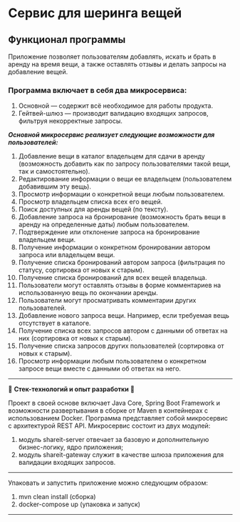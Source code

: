 # Сервис для шеринга вещей

## Функционал программы

Приложение позволяет пользователям добавлять, искать и брать в аренду на время вещи, а также оставлять
отзывы и делать запросы на добавление вещей.

### Программа включает в себя два микросервиса:

1. Основной — содержит всё необходимое для работы продукта.
2. Гейтвей-шлюз — производит валидацию входящих запросов, фильтруя некорректные запросы.

***Основной микросервис реализует следующие возможности для пользователей:***

1. Добавление вещи в каталог владельцем для сдачи в аренду (возможность добавить как по запросу пользователями такой
   вещи, так и самостоятельно).
2. Редактирование информации о вещи ее владельцем (пользователем добавившим эту вещь).
3. Просмотр информации о конкретной вещи любым пользователем.
4. Просмотр владельцем списка всех его вещей.
5. Поиск доступных для аренды вещей (по тексту).
6. Добавление запроса на бронирование (возможность брать вещи в аренду на определенные даты) любым пользователем.
7. Подтверждение или отклонение запроса на бронирование владельцем вещи.
8. Получение информации о конкретном бронировании автором запроса или владельцем вещи.
9. Получение списка бронирований автором запроса (фильтрация по статусу, сортировка от новых к старым).
10. Получение списка бронирований для всех вещей владельца.
11. Пользователи могут оставлять отзывы в форме комментариев на использованную вещь по окончании аренды.
12. Пользователи могут просматривать комментарии других пользователей.
13. Добавление нового запроса вещи. Например, если требуемая вещь отсутствует в каталоге.
14. Получение списка всех запросов автором с данными об ответах на них (сортировка от новых к старым).
15. Получение списка запросов других пользователей (сортировка от новых к старым).
16. Просмотр информации любым пользователем о конкретном запросе вещи вместе с данными об ответах на него.

------

🧩 **Стек-технологий и опыт разработки** 🧩

Проект в своей основе включает Java Core, Spring Boot Framework и возможности развертывания в сборке от Maven в
контейнерах с использованием Docker. Программа представляет собой микросервис с архитектурой REST API. Микросервис
состоит из двух модулей:

1. модуль shareit-server отвечает за базовую и дополнительную бизнес-логику, ядро приложения;
2. модуль shareit-gateway служит в качестве шлюза приложения для валидации входящих запросов.

------

Упаковать и запустить приложение можно следующим образом:

1. mvn clean install (сборка)
2. docker-compose up (упаковка и запуск)

------

